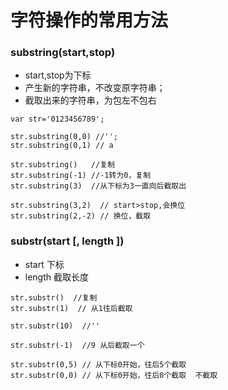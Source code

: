 # 字符操作的常用方法

### substring(start,stop)

* start,stop为下标
* 产生新的字符串，不改变原字符串；
* 截取出来的字符串，为包左不包右
```
var str='0123456789';

str.substring(0,0) //'';
str.substring(0,1) // a

str.substring()   //复制
str.substring(-1) //-1转为0，复制
str.substring(3)  //从下标为3一直向后截取出

str.substring(3,2)  // start>stop,会换位
str.substring(2,-2) // 换位，截取
```

### substr(start [, length ])

*  start 下标
*  length 截取长度
```
str.substr()  //复制
str.substr(1)  // 从1往后截取

str.substr(10)  //''

str.substr(-1)  //9 从后截取一个 

str.substr(0,5) // 从下标0开始，往后5个截取
str.substr(0,0) // 从下标0开始，往后0个截取  不截取
```
